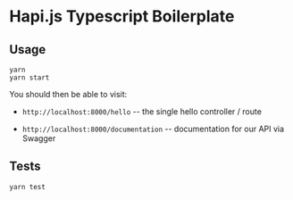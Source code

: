 # Hapi.js Typescript Boilerplate

## Usage

```shell
yarn
yarn start
```

You should then be able to visit:

- `http://localhost:8000/hello` -- the single hello controller / route

- `http://localhost:8000/documentation` -- documentation for our API via Swagger

## Tests 

```shell
yarn test
```
